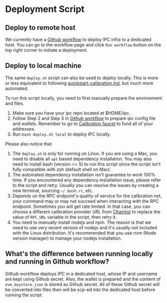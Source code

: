 # Deployment Script

## Deploy to remote host
We currently have a [Github workflow](https://github.com/consensus-shipyard/ipc/actions/workflows/deploy-to-dedicated-host.yaml) to deploy IPC infra to a dedicated host. You can go to the workflow page and click `Run workflow` button on the top right corner to initiate a deployment.

## Deploy to local machine
The same `deploy.sh` script can also be used to deploy locally. This is more or less equivalent to following [quickstart-calibration.md](https://github.com/consensus-shipyard/ipc/blob/main/docs/ipc/quickstart-calibration.md), but much more automated.

To run this script locally, you need to first manually prepare the environment and files.

1. Make sure you have your ipc repo located at $HOME/ipc.
2. Follow Step 2 and Step 3 in [Github workflow](https://github.com/consensus-shipyard/ipc/actions/workflows/deploy-to-dedicated-host.yaml) to prepare ipc config file and wallets. Remember to go to [Calibration faucet](https://faucet.calibration.fildev.network/funds.html) to fund all of your addresses.
3. Run `bash deploy.sh local` to deploy IPC locally.

Please also notice that
1. The `deploy.sh` is only for running on Linux. If you are using a Mac, you need to disable all `apt` based dependency installation. You may also need to install bash (version >= 5) to run this script since the script isn't fully compatible with zsh (default shell on Mac).
2. The automated dependency installation isn't guarantee to work 100% time. If you encountered any dependency installation issue, please refer to the script and retry. Usually you can resolve the issues by creating a new terminal, sourcing `~/.bash.rc`, etc.
3. Depends on the RPC endpoint's quality of service for the calibration net, your command may or may not succeed when interacting with the RPC endpoint. Sometimes you will get rate limited. In that case, you can choose a different calibration provider URL from [Chainlist](https://chainlist.org/?search=calibration&testnets=true) to replace the value of `RPC_URL` variable in the script, then retry it.
4. You need to manually install nodejs and npm. The reason is that we need to use very recent version of nodejs and it's usually not included with the Linux distribution. It's recommended that you use nvm (Node version manager) to manage your nodejs installation.

## What's the difference between running locally and running in Github workflow?
Github workflow deploys IPC in a dedicated host, whose IP and username are kept using Github secret. Also, the wallet is prepared and the content of `evm_keystore.json` is stored as Github secret. All of these Github secret will be converted into files then will be scp-ed into the dedicated host before running the script.
